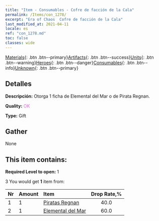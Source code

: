 ```yaml
---
title: "Item - Consumables - Cofre de facción de la Cala"
permalink: /Items/con_1278/
excerpt: "Era of Chaos  Cofre de facción de la Cala"
last_modified_at: 2021-04-11
locale: es
ref: "con_1278.md"
toc: false
classes: wide
---
```

 [Materials](/es/Items/){: .btn .btn--primary}[Artifacts](/es/Items/Artifacts/){: .btn .btn--success}[Units](/es/Items/Units/){: .btn .btn--warning}[Heroes](/es/Items/Heroes/){: .btn .btn--danger}[Consumables](/es/Items/Consumables/){: .btn .btn--info}[Unknown](/es/Items/Unknown/){: .btn .btn--primary}

## Detalles
 **Descripción:** Otorga 1 ficha de Elemental del Mar o de Pirata Regnan.

 **Quality:** <span style="color: #DA70D6">OK</span>

 **Type:** Gift

## Gather

  None

## This item contains:

 **Required Level to open:** 1

 3 You would get **1** item  from:

  | Nr | Amount |     Item    | Drop Rate,% |
  |:---|:-------|:------------|:---------:|
  | 1 | 1 | [Piratas Regnan](/es/Items/unt_273/) | 40.0 | 
  | 2 | 1 | [Elemental del Mar](/es/Items/unt_275/) | 60.0 | 
